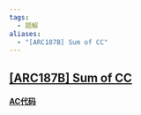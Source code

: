 ```yaml
---
tags:
  - 题解
aliases:
  - "[ARC187B] Sum of CC"
---
```

## [[ARC187B] Sum of CC](https://www.luogu.com.cn/problem/AT_arc187_b)



#### [AC代码]()

```cpp

```
